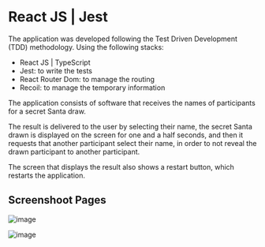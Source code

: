 # React JS | Jest

The application was developed following the Test Driven Development (TDD) methodology.
Using the following stacks:

- React JS | TypeScript
- Jest: to write the tests
- React Router Dom: to manage the routing
- Recoil: to manage the temporary information

The application consists of software that receives the names of participants for a secret Santa draw.

The result is delivered to the user by selecting their name, the secret Santa drawn is displayed on the screen for one and a half seconds, and then it requests that another participant select their name, in order to not reveal the drawn participant to another participant. 

The screen that displays the result also shows a restart button, which restarts the application.

## Screenshoot Pages

![image](https://github.com/mnsjr/React-Jest-Sorteador-de-Amigo-Secreto/assets/98279032/c52f0dee-068a-4673-b0e7-a49eff50bb65)

![image](https://github.com/mnsjr/React-Jest-Sorteador-de-Amigo-Secreto/assets/98279032/19ea9040-20de-4066-9efb-5160de036251)


